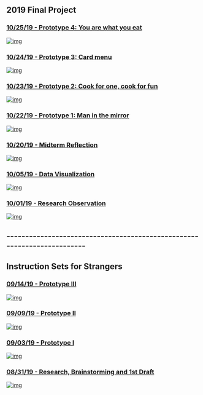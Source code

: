 ## 2019 Final Project

### [10/25/19 - Prototype 4: You are what you eat](blog4_7.md)
[![img](img/pv4_7.jpg)](https://jiangnanhou.github.io/MajorStudio1_2019/blog4_7.html)

### [10/24/19 - Prototype 3: Card menu](blog3_7.md)
[![img](img/3-05.png)](https://jiangnanhou.github.io/MajorStudio1_2019/blog3_7.html)

### [10/23/19 - Prototype 2: Cook for one, cook for fun](blog2_7.md)
[![img](img/pv2_7.jpeg)](https://jiangnanhou.github.io/MajorStudio1_2019/blog2_7.html)

### [10/22/19 - Prototype 1: Man in the mirror](blog1_7.md)
[![img](img/pv1_7.jpeg)](https://jiangnanhou.github.io/MajorStudio1_2019/blog1_7.html)

### [10/20/19 - Midterm Reflection](blog7.md)
[![img](img/pv7.jpeg)](https://jiangnanhou.github.io/MajorStudio1_2019/blog7.html)

### [10/05/19 - Data Visualization](blog6.md)
[![img](img/pv6.jpg)](https://jiangnanhou.github.io/MajorStudio1_2019/blog6.html)

### [10/01/19 - Research Observation](blog5.md)
[![img](img/pv5.png)](https://jiangnanhou.github.io/MajorStudio1_2019/blog5.html)

## ------------------------------------------------------------------------

## Instruction Sets for Strangers

### [09/14/19 - Prototype III](blog4.md)
[![img](img/pv4.png)](https://jiangnanhou.github.io/MajorStudio1_2019/blog4.html)

### [09/09/19 - Prototype II](blog3.md)
[![img](img/pv3.jpg)](https://jiangnanhou.github.io/MajorStudio1_2019/blog3.html)

### [09/03/19 - Prototype I](blog2.md)
[![img](img/pv2.jpg)](https://jiangnanhou.github.io/MajorStudio1_2019/blog2.html)

### [08/31/19 - Research, Brainstorming and 1st Draft](blog1.md)
[![img](img/pv1.jpg)](https://jiangnanhou.github.io/MajorStudio1_2019/blog1.html)

